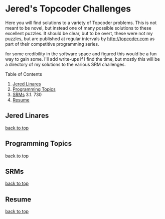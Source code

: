 # Jered's Topcoder Challenges

Here you will find solutions to a variety of Topcoder problems. This is not meant to be novel, but instead one of many possible solutions to these excellent puzzles. It should be clear, but to be overt, these were not my puzzles, but are published at regular intervals by http://topcoder.com as part of their competitive programming series. 

for some credibility in the software space and figured this would be a fun way to gain some. I'll add write-ups if I find the time, but mostly this will be a directory of my solutions to the various SRM challenges.

Table of Contents
1. [Jered Linares](#Jered-Linares)
2. [Programming Topics](Programming-Topics)
3. [SRMs](#SRMs)
	3.1. 730
4. [Resume](#Resume)

## Jered Linares
[back to top](#Jered-Linares)

## Programming Topics
[back to top](#Programming-Topics)


## SRMs
[back to top](#SRMs)

## Resume 
[back to top](#Resume)
